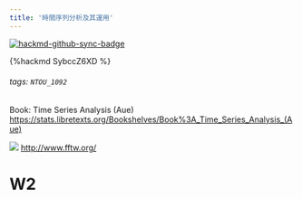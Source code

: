 ```yaml
---
title: '時間序列分析及其運用'
---
```


[![hackmd-github-sync-badge](https://hackmd.io/pPCqdn6tSd-xeSLv-7kOqQ/badge)](https://hackmd.io/pPCqdn6tSd-xeSLv-7kOqQ)


{%hackmd SybccZ6XD %}
###### tags: `NTOU_1092`
Book: Time Series Analysis (Aue)
https://stats.libretexts.org/Bookshelves/Book%3A_Time_Series_Analysis_(Aue)

![](https://i.imgur.com/m9Mm2kP.png)
http://www.fftw.org/


# W2 

